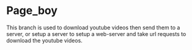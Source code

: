 # Page_boy

This branch is used to download youtube videos then send them to a server,
or setup a server to setup a web-server and take url requests to download
the youtube videos.
